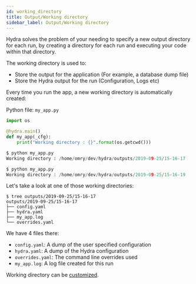 ```yaml
---
id: working_directory
title: Output/Working directory
sidebar_label: Output/Working directory
---
```


Hydra solves the problem of your needing to specify a new output directory for each run, by 
creating a directory for each run and executing your code within that directory.

The working directory is used to:
* Store the output for the application (For example, a database dump file)
* Store the Hydra output for the run (Configuration, Logs etc)

Every time you run the app, a new working directory is automatically created:

Python file: `my_app.py`
```python
import os

@hydra.main()
def my_app(_cfg):
    print("Working directory : {}".format(os.getcwd()))

$ python my_app.py
Working directory : /home/omry/dev/hydra/outputs/2019-09-25/15-16-17

$ python my_app.py
Working directory : /home/omry/dev/hydra/outputs/2019-09-25/15-16-19

```

Let's take a look at one of those working directories:
```text
$ tree outputs/2019-09-25/15-16-17
outputs/2019-09-25/15-16-17
├── config.yaml
├── hydra.yaml
├── my_app.log
└── overrides.yaml
```

We have 4 files there:
* `config.yaml`: A dump of the user specified configuration
* `hydra.yaml`: A dump of the Hydra configuration
* `overrides.yaml`: The command line overrides used
* `my_app.log`: A log file created for this run

Working directory can be [customized](../configure_hydra/workdir/).
